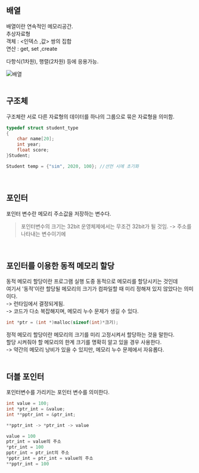 ## 배열 <br>
배열이란 연속적인 메모리공간.<br>
추상자료형<br>
객체 : <인덱스 ,값> 쌍의 집합<br>
연산 : get, set ,create

다항식(1차원), 행렬(2차원) 등에 응용가능.

![배열](https://user-images.githubusercontent.com/43705434/108394196-cd7a5600-7257-11eb-986f-d497f2446f36.jpeg)
<br>
<br>

## 구조체 <br>
구조체란 서로 다른 자료형의 데이터를 하나의 그룹으로 묶은 자료형을 의미함.

```c
typedef struct student_type
{
	char name[20];
	int year;
	float score;
}Student;

Student temp = {"sim", 2020, 100}; //선언 시에 초기화
```
<br>

## 포인터 <br>
포인터 변수란 메모리 주소값을 저장하는 변수다.

> 포인터변수의 크기는 32bit 운영체제에서는 무조건 32bit가 될 것임. -> 주소를 나타내는 변수이기에
<br>

## 포인터를 이용한 동적 메모리 할당 <br>
동적 메모리 할당이란 프로그램 실행 도중 동적으로 메모리를 할당시키는 것인데<br>
여기서 '동적'이란 할당될 메모리의 크기가 컴파일할 때 미리 정해져 있지 않았다는 의미이다.<br>
-> 런타임에서 결정되게됨.<br>
-> 코드가 다소 복잡해지며, 메모리 누수 문제가 생길 수 있다.<br>

```c
int *ptr = (int *)malloc(sizeof(int)*크기);
```

정적 메모리 할당이란 메모리의 크기를 미리 고정시켜서 할당하는 것을 말한다.<br>
할당 시켜줘야 할 메모리의 한계 크기를 명확히 알고 있을 경우 사용한다.<br>
-> 약간의 메모리 낭비가 있을 수 있지만, 메모리 누수 문제에서 자유롭다.<br>
<br>

## 더블 포인터 <br>
포인터변수를 가리키는 포인터 변수를 의미한다.<br>

```c
int value = 100;
int *ptr_int = &value;
int **pptr_int = &ptr_int;

**pptr_int -> *ptr_int -> value

value = 100
ptr_int = value의 주소
*ptr_int = 100
pptr_int = ptr_int의 주소
*pptr_int = ptr_int = value의 주소
**pptr_int = 100
```
<br>
